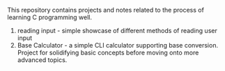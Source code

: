 This repository contains projects and notes related to the process of learning C programming well.

1. reading input - simple showcase of different methods of reading user input
2. Base Calculator - a simple CLI calculator supporting base conversion. Project for solidifying basic concepts before moving onto more advanced topics.
